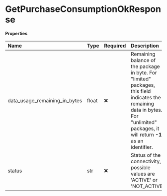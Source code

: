 # GetPurchaseConsumptionOkResponse

**Properties**

| Name                          | Type  | Required | Description                                                                                                                                                                           |
| :---------------------------- | :---- | :------- | :------------------------------------------------------------------------------------------------------------------------------------------------------------------------------------ |
| data_usage_remaining_in_bytes | float | ❌       | Remaining balance of the package in byte. For "limited" packages, this field indicates the remaining data in bytes. For "unlimited" packages, it will return **-1** as an identifier. |
| status                        | str   | ❌       | Status of the connectivity, possible values are 'ACTIVE' or 'NOT_ACTIVE'                                                                                                              |
